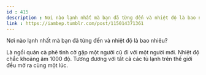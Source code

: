 ```yaml
---
id : 415
description : Nơi nào lạnh nhất mà bạn đã từng đến và nhiệt độ là bao nhiêu?
link : https://iambep.tumblr.com/post/115014371361
---
```


Nơi nào lạnh nhất mà bạn đã từng đến và nhiệt độ là bao nhiêu?

Là ngồi quán cà phê tình cờ gặp một người cũ đi với một người mới. Nhiệt
độ chắc khoảng âm 1000 độ. Tương đương với tất cả các tủ lạnh trên thế giới
đều mở ra cùng một lúc.